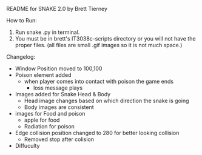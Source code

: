 README for SNAKE 2.0 by Brett Tierney

How to Run:

1. Run snake .py in terminal.
2. You must be in brett's IT3038c-scripts directory or you will not have the proper files. (all files are small .gif images so it is not much space.)


Changelog: 
- Window Position moved to 100,100
- Poison element added 
  - when player comes into contact with poison the game ends
    - loss message plays
- Images added for Snake Head & Body
  - Head image changes based on which direction the snake is going
  - Body images are consistent
- images for Food and poison
  - apple for food
  - Radiation for poison
- Edge collision position changed to 280 for better looking collision
  - Removed stop after colision
- Diffuculty
  
